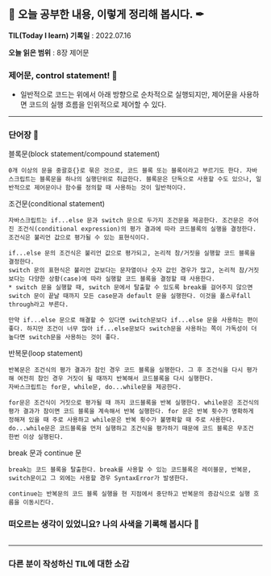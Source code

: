 ## 📕 오늘 공부한 내용, 이렇게 정리해 봅시다. ✒

**TIL(Today I learn) 기록일** : 2022.07.16

**오늘 읽은 범위** : 8장 제어문

### 제어문, control statement! 📑

- 일반적으로 코드는 위에서 아래 방향으로 순차적으로 실행되지만, 제어문을 사용하면 코드의 실행 흐름을 인위적으로 제어할 수 있다.

---

### 단어장 🔖

블록문(block statement/compound statement)

```
0개 이상의 문을 중괄호{}로 묶은 것으로, 코드 블록 또는 블록이라고 부르기도 한다. 자바스크립트는 블록문을 하나의 실행단위로 취급한다. 블록문은 단독으로 사용할 수도 있으나, 일반적으로 제어문이나 함수를 정의할 때 사용하는 것이 일반적이다.
```

조건문(conditional statement)

```
자바스크립트는 if...else 문과 switch 문으로 두가지 조건문을 제공한다. 조건문은 주어진 조건식(conditional expression)의 평가 결과에 따라 코드블록의 실행을 결정한다. 조건식은 불리언 값으로 평가될 수 있는 표현식이다.

if...else 문의 조건식은 불리언 값으로 평가되고, 논리적 참/거짓을 실행할 코드 블록을 결정한다.
switch 문의 표현식은 불리언 값보다는 문자열이나 숫자 값인 경우가 많고, 논리적 참/거짓보다는 다양한 상황(case)에 따라 실행할 코드 블록을 결정할 때 사용한다.
* switch 문을 실행할 때, switch 문에서 탈출할 수 있도록 break를 걸어주지 않으면 switch 문이 끝날 때까지 모든 case문과 default 문을 실행한다. 이것을 폴스루fall through라고 부른다.

만약 if...else 문으로 해결할 수 있다면 switch문보다 if...else 문을 사용하는 편이 좋다. 하지만 조건이 너무 많아 if...else문보다 switch문을 사용하는 쪽이 가독성이 더 높다면 switch문을 사용하는 것이 좋다.
```

반복문(loop statement)

```
반복문은 조건식의 평가 결과가 참인 경우 코드 블록을 실행한다. 그 후 조건식을 다시 평가해 여전히 참인 경우 거짓이 될 때까지 반복해서 코드블록을 다시 실행한다.
자바스크립트는 for문, while문, do...while문을 제공한다.

for문은 조건식이 거짓으로 평가될 때 까지 코드블록을 반복 실행한다. while문은 조건식의 평가 결과가 참이면 코드 블록을 계속해서 반복 실행한다. for 문은 반복 횟수가 명확하게 정해져 있을 때 주로 사용하고 while문은 반복 횟수가 불명확할 때 주로 사용한다.
do...while문은 코드블록을 먼저 실행하고 조건식을 평가하기 때문에 코드 블록은 무조건 한번 이상 실행된다.
```

break 문과 continue 문

```
break는 코드 블록을 탈출한다. break를 사용할 수 있는 코드블록은 레이블문, 반복문, switch문이고 그 외에는 사용할 경우 SyntaxError가 발생한다.

continue는 반복문의 코드 블록 실행을 현 지점에서 중단하고 반복문의 증감식으로 실행 흐름을 이동시킨다.
```

### 떠오르는 생각이 있었니요? 나의 사색을 기록해 봅시다 💭

```

```

---

### 다른 분이 작성하신 TIL에 대한 소감

```

```

